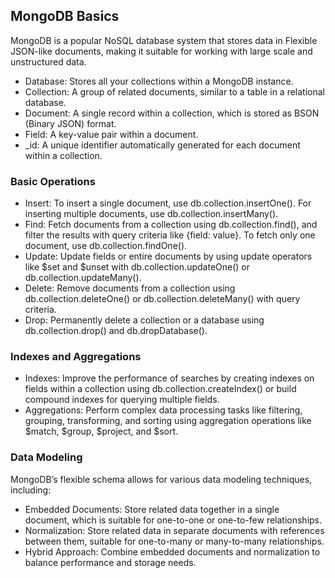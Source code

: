 ## MongoDB Basics
MongoDB is a popular NoSQL database system that stores data in Flexible JSON-like documents, making it suitable for working with large scale and unstructured data.

- Database: Stores all your collections within a MongoDB instance.
- Collection: A group of related documents, similar to a table in a relational database.
- Document: A single record within a collection, which is stored as BSON (Binary JSON) format.
- Field: A key-value pair within a document.
- _id: A unique identifier automatically generated for each document within a collection.
### Basic Operations
- Insert: To insert a single document, use db.collection.insertOne(). For inserting multiple documents, use db.collection.insertMany().
- Find: Fetch documents from a collection using db.collection.find(), and filter the results with query criteria like {field: value}. To fetch only one document, use db.collection.findOne().
- Update: Update fields or entire documents by using update operators like $set and $unset with db.collection.updateOne() or db.collection.updateMany().
- Delete: Remove documents from a collection using db.collection.deleteOne() or db.collection.deleteMany() with query criteria.
- Drop: Permanently delete a collection or a database using db.collection.drop() and db.dropDatabase().
### Indexes and Aggregations
- Indexes: Improve the performance of searches by creating indexes on fields within a collection using db.collection.createIndex() or build compound indexes for querying multiple fields.
- Aggregations: Perform complex data processing tasks like filtering, grouping, transforming, and sorting using aggregation operations like $match, $group, $project, and $sort.
### Data Modeling
MongoDB’s flexible schema allows for various data modeling techniques, including:

- Embedded Documents: Store related data together in a single document, which is suitable for one-to-one or one-to-few relationships.
- Normalization: Store related data in separate documents with references between them, suitable for one-to-many or many-to-many relationships.
- Hybrid Approach: Combine embedded documents and normalization to balance performance and storage needs.